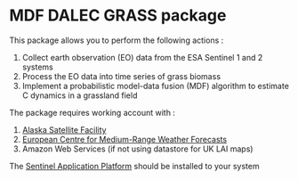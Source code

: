 # MDF DALEC GRASS package 

This package allows you to perform the following actions : 

1. Collect earth observation (EO) data from the ESA Sentinel 1 and 2 systems
2. Process the EO data into time series of grass biomass
3. Implement a probabilistic model-data fusion (MDF) algorithm to estimate C dynamics in a grassland field

The package requires working account with : 

1. [Alaska Satellite Facility](https://asf.alaska.edu)
2. [European Centre for Medium-Range Weather Forecasts](https://www.ecmwf.int/en/forecasts/datasets)
3. Amazon Web Services (if not using datastore for UK LAI maps)

The [Sentinel Application Platform](https://step.esa.int/main/download/snap-download/) should be installed to your system 





